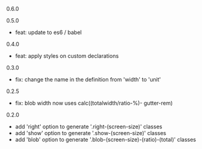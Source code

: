 0.6.0

0.5.0
- feat: update to es6 / babel

0.4.0
- feat: apply styles on custom declarations

0.3.0
- fix: change the name in the definition from 'width' to 'unit'

0.2.5
- fix: blob width now uses calc((totalwidth/ratio-%)- gutter-rem)

0.2.0
- add 'right' option to generate '.right-(screen-size)' classes
- add 'show' option to generate '.show-(screen-size)' classes
- add 'blob' option to generate '.blob-(screen-size)-(ratio)-(total)' classes